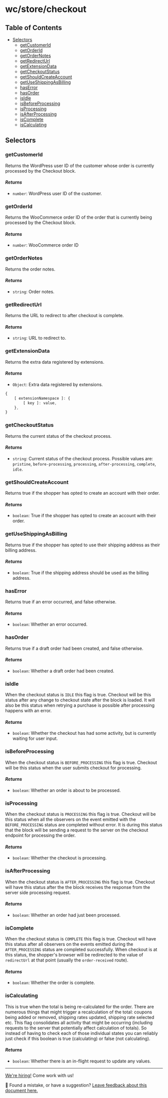 # wc/store/checkout

## Table of Contents

-   [Selectors](#selectors)
    -   [getCustomerId](#getcustomerid)
    -   [getOrderId](#getorderid)
    -   [getOrderNotes](#getordernotes)
    -   [getRedirectUrl](#getredirecturl)
    -   [getExtensionData](#getextensiondata)
    -   [getCheckoutStatus](#getcheckoutstatus)
    -   [getShouldCreateAccount](#getshouldcreateaccount)
    -   [getUseShippingAsBilling](#getuseshippingasbilling)
    -   [hasError](#haserror)
    -   [hasOrder](#hasorder)
    -   [isIdle](#isidle)
    -   [isBeforeProcessing](#isbeforeprocessing)
    -   [isProcessing](#isprocessing)
    -   [isAfterProcessing](#isafterprocessing)
    -   [isComplete](#iscomplete)
    -   [isCalculating](#iscalculating)

## Selectors

### getCustomerId

Returns the WordPress user ID of the customer whose order is currently processed by the Checkout block.

#### _Returns_

-   `number`: WordPress user ID of the customer.

### getOrderId

Returns the WooCommerce order ID of the order that is currently being processed by the Checkout block.

#### _Returns_

-   `number`: WooCommerce order ID

### getOrderNotes

Returns the order notes.

#### _Returns_

-   `string`: Order notes.

### getRedirectUrl

Returns the URL to redirect to after checkout is complete.

#### _Returns_

-   `string`: URL to redirect to.

### getExtensionData

Returns the extra data registered by extensions.

#### _Returns_

-   `Object`: Extra data registered by extensions.

```js
{
    [ extensionNamespace ]: {
        [ key ]: value,
    },
}
```

### getCheckoutStatus

Returns the current status of the checkout process.

#### _Returns_

-   `string`: Current status of the checkout process. Possible values are: `pristine`, `before-processing`, `processing`, `after-processing`, `complete`, `idle`.

### getShouldCreateAccount

Returns true if the shopper has opted to create an account with their order.

#### _Returns_

-   `boolean`: True if the shopper has opted to create an account with their order.

### getUseShippingAsBilling

Returns true if the shopper has opted to use their shipping address as their billing address.

#### _Returns_

-   `boolean`: True if the shipping address should be used as the billing address.

### hasError

Returns true if an error occurred, and false otherwise.

#### _Returns_

-   `boolean`: Whether an error occurred.

### hasOrder

Returns true if a draft order had been created, and false otherwise.

#### _Returns_

-   `boolean`: Whether a draft order had been created.

### isIdle

When the checkout status is `IDLE` this flag is true. Checkout will be this status after any change to checkout state after the block is loaded. It will also be this status when retrying a purchase is possible after processing happens with an error.

#### _Returns_

-   `boolean`: Whether the checkout has had some activity, but is currently waiting for user input.

### isBeforeProcessing

When the checkout status is `BEFORE_PROCESSING` this flag is true. Checkout will be this status when the user submits checkout for processing.

#### _Returns_

-   `boolean`: Whether an order is about to be processed.

### isProcessing

When the checkout status is `PROCESSING` this flag is true. Checkout will be this status when all the observers on the event emitted with the `BEFORE_PROCESSING` status are completed without error. It is during this status that the block will be sending a request to the server on the checkout endpoint for processing the order.

#### _Returns_

-   `boolean`: Whether the checkout is processing.

### isAfterProcessing

When the checkout status is `AFTER_PROCESSING` this flag is true. Checkout will have this status after the the block receives the response from the server side processing request.

#### _Returns_

-   `boolean`: Whether an order had just been processed.

### isComplete

When the checkout status is `COMPLETE` this flag is true. Checkout will have this status after all observers on the events emitted during the `AFTER_PROCESSING` status are completed successfully. When checkout is at this status, the shopper's browser will be redirected to the value of `redirectUrl` at that point (usually the `order-received` route).

#### _Returns_

-   `boolean`: Whether the order is complete.

### isCalculating

This is true when the total is being re-calculated for the order. There are numerous things that might trigger a recalculation of the total: coupons being added or removed, shipping rates updated, shipping rate selected etc. This flag consolidates all activity that might be occurring (including requests to the server that potentially affect calculation of totals). So instead of having to check each of those individual states you can reliably just check if this boolean is true (calculating) or false (not calculating).

#### _Returns_

-   `boolean`: Whether there is an in-flight request to update any values.

<!-- FEEDBACK -->

---

[We're hiring!](https://woocommerce.com/careers/) Come work with us!

🐞 Found a mistake, or have a suggestion? [Leave feedback about this document here.](https://github.com/woocommerce/woocommerce-blocks/issues/new?assignees=&labels=type%3A+documentation&template=--doc-feedback.md&title=Feedback%20on%20./docs/third-party-developers/extensibility/data-store/checkout.md)

<!-- /FEEDBACK -->

